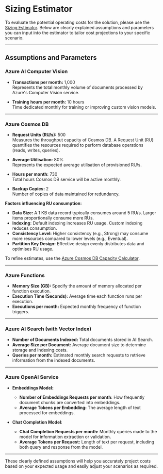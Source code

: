 # Sizing Estimator

To evaluate the potential operating costs for the solution, please use the [Sizing Estimator](https://azure.com/e/8dabebdeac3443399f1eedc97383f4da). Below are clearly explained assumptions and parameters you can input into the estimator to tailor cost projections to your specific scenario.

---

## Assumptions and Parameters

### Azure AI Computer Vision

- **Transactions per month:** 1,000  
  Represents the total monthly volume of documents processed by Azure's Computer Vision service.

- **Training hours per month:** 10 hours  
  Time dedicated monthly for training or improving custom vision models.

---

### Azure Cosmos DB

- **Request Units (RU/s):** 500  
  Measures the throughput capacity of Cosmos DB. A Request Unit (RU) quantifies the resources required to perform database operations (reads, writes, queries).

- **Average Utilisation:** 80%  
  Represents the expected average utilisation of provisioned RU/s.

- **Hours per month:** 730  
  Total hours Cosmos DB service will be active monthly.

- **Backup Copies:** 2  
  Number of copies of data maintained for redundancy.

**Factors influencing RU consumption:**
- **Data Size:** A 1 KB data record typically consumes around 5 RU/s. Larger items proportionally consume more RUs.
- **Indexing:** Default indexing increases RU usage. Custom indexing reduces consumption.
- **Consistency Level:** Higher consistency (e.g., Strong) may consume more resources compared to lower levels (e.g., Eventual).
- **Partition Key Design:** Effective design evenly distributes data and optimises RU usage.

To refine estimates, use the [Azure Cosmos DB Capacity Calculator](https://cosmos.azure.com/capacitycalculator/).

---

### Azure Functions

- **Memory Size (GB):** Specify the amount of memory allocated per function execution.
- **Execution Time (Seconds):** Average time each function runs per execution.
- **Executions per month:** Expected monthly frequency of function triggers.

---

### Azure AI Search (with Vector Index)

- **Number of Documents Indexed:** Total documents stored in AI Search.
- **Average Size per Document:** Average document size to determine storage and indexing costs.
- **Queries per month:** Estimated monthly search requests to retrieve information from the indexed documents.

---

### Azure OpenAI Service

- **Embeddings Model:**  
  - **Number of Embeddings Requests per month:** How frequently document chunks are converted into embeddings.
  - **Average Tokens per Embedding:** The average length of text processed for embeddings.

- **Chat Completion Model:**  
  - **Chat Completion Requests per month:** Monthly queries made to the model for information extraction or validation.
  - **Average Tokens per Request:** Length of text per request, including both query and response from the model.

---

These clearly defined assumptions will help you accurately project costs based on your expected usage and easily adjust your scenarios as required.